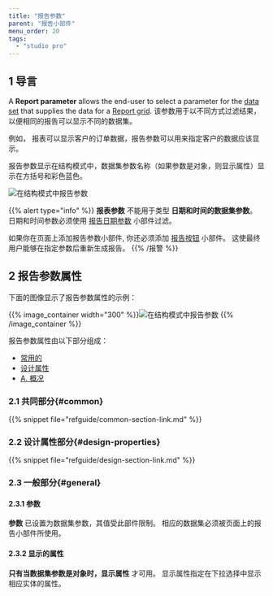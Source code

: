 ```yaml
---
title: "报告参数"
parent: "报告小部件"
menu_order: 20
tags:
  - "studio pro"
---
```


## 1 导言

A **Report parameter** allows the end-user to select a parameter for the [data set](data-sets) that supplies the data for a [Report grid](report-grid). 该参数用于以不同方式过滤结果，以便相同的报告可以显示不同的数据集。

例如， 报表可以显示客户的订单数据，报告参数可以用来指定客户的数据应该显示。

报告参数显示在结构模式中，数据集参数名称（如果参数是对象，则显示属性）显示在方括号和彩色蓝色。

![在结构模式中报告参数](attachments/report-widgets/report-parameter.png)

{{% alert type="info" %}}
**报表参数** 不能用于类型 **日期和时间的数据集参数**。 日期和时间参数必须使用 [报告日期参数](report-date-parameter) 小部件过滤。

如果你在页面上添加报告参数小部件, 你还必须添加 [报告按钮](report-button) 小部件。 这使最终用户能够在指定参数后重新生成报告。
{{% /报警 %}}

## 2 报告参数属性

下面的图像显示了报告参数属性的示例：

{{% image_container width="300" %}}![在结构模式中报告参数](attachments/report-widgets/report-parameter-properties.png)
{{% /image_container %}}

报告参数属性由以下部分组成：

* [常用的](#common)
* [设计属性](#design-properties)
* [A. 概况](#general)

### 2.1 共同部分{#common}

{{% snippet file="refguide/common-section-link.md" %}}

### 2.2 设计属性部分{#design-properties}

{{% snippet file="refguide/design-section-link.md" %}}

### 2.3 一般部分{#general}

#### 2.3.1 参数

**参数** 已设置为数据集参数，其值受此部件限制。 相应的数据集必须被页面上的报告小部件所使用。

#### 2.3.2 显示的属性

**只有当数据集参数是对象时，显示属性** 才可用。 显示属性指定在下拉选择中显示相应实体的属性。
